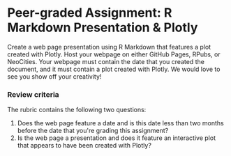 # Peer-graded Assignment: R Markdown Presentation & Plotly

Create a web page presentation using R Markdown that features a plot created with Plotly. Host your webpage on either GitHub Pages, RPubs, or NeoCities. Your webpage must contain the date that you created the document, and it must contain a plot created with Plotly. We would love to see you show off your creativity!

### Review criteria 

The rubric contains the following two questions:

1. Does the web page feature a date and is this date less than two months before the date that you're grading this assignment?
2. Is the web page a presentation and does it feature an interactive plot that appears to have been created with Plotly?